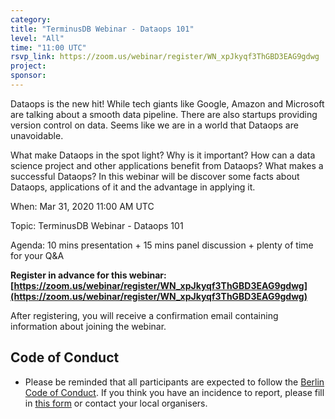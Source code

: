 ```yaml
---
category:
title: "TerminusDB Webinar - Dataops 101"
level: "All"
time: "11:00 UTC"
rsvp_link: https://zoom.us/webinar/register/WN_xpJkyqf3ThGBD3EAG9gdwg
project:
sponsor:
---
```


Dataops is the new hit! While tech giants like Google, Amazon and Microsoft are talking about a smooth data pipeline. There are also startups providing version control on data. Seems like we are in a world that Dataops are unavoidable.

What make Dataops in the spot light? Why is it important? How can a data science project and other applications benefit from Dataops? What makes a successful Dataops? In this webinar will be discover some facts about Dataops, applications of it and the advantage in applying it.

When: Mar 31, 2020 11:00 AM UTC

Topic: TerminusDB Webinar - Dataops 101

Agenda: 10 mins presentation + 15 mins panel discussion + plenty of time for your Q&A

**Register in advance for this webinar:
[https://zoom.us/webinar/register/WN_xpJkyqf3ThGBD3EAG9gdwg](https://zoom.us/webinar/register/WN_xpJkyqf3ThGBD3EAG9gdwg)**

After registering, you will receive a confirmation email containing information about joining the webinar.


Code of Conduct
---------------

- Please be reminded that all participants are expected to follow the [Berlin Code of Conduct](https://berlincodeofconduct.org/). If you think you have an incidence to report, please fill in [this form](https://forms.gle/hJdQsUQ7VsWj1NMn7) or contact your local organisers.
